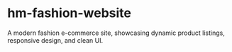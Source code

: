 # hm-fashion-website
A modern fashion e-commerce site, showcasing dynamic product listings, responsive design, and clean UI.
